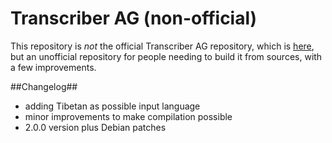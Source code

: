 Transcriber AG (non-official)
===========================

This repository is _not_ the official Transcriber AG repository, which is
[here](http://transag.sourceforge.net/), but an unofficial repository for
people needing to build it from sources, with a few improvements.

##Changelog##

 * adding Tibetan as possible input language
 * minor improvements to make compilation possible
 * 2.0.0 version plus Debian patches
